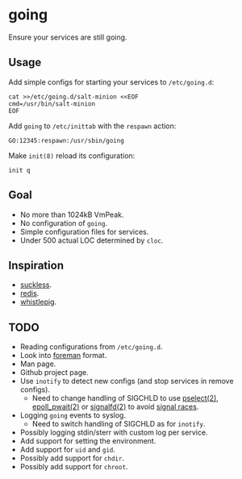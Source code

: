going
=====

Ensure your services are still going.


Usage
-----

Add simple configs for starting your services to `/etc/going.d`:

    cat >>/etc/going.d/salt-minion <<EOF
    cmd=/usr/bin/salt-minion
    EOF

Add `going` to `/etc/inittab` with the `respawn` action:

    GO:12345:respawn:/usr/sbin/going

Make `init(8)` reload its configuration:

    init q


Goal
----

* No more than 1024kB VmPeak.
* No configuration of `going`.
* Simple configuration files for services.
* Under 500 actual LOC determined by `cloc`.


Inspiration
-----------

* [suckless](http://hg.suckless.org/).
* [redis](https://github.com/antirez/redis).
* [whistlepig](https://github.com/wmorgan/whistlepig).


TODO
----

* Reading configurations from `/etc/going.d`.
* Look into [foreman][] format.
* Man page.
* Github project page.
* Use `inotify` to detect new configs (and stop services in remove configs).
  - Need to change handling of SIGCHLD to use [pselect(2)][pselect],
    [epoll_pwait(2)][epoll] or [signalfd(2)][signalfd] to avoid
    [signal races][race].
* Logging `going` events to syslog.
  - Need to switch handling of SIGCHLD as for `inotify`.
* Possibly logging stdin/sterr with custom log per service.
* Add support for setting the environment.
* Add support for `uid` and `gid`.
* Possibly add support for `chdir`.
* Possibly add support for `chroot`.

[foreman]: http://ddollar.github.com/foreman/
[pselect]: http://www.kernel.org/doc/man-pages/online/pages/man2/select.2.html
[epoll]: http://www.kernel.org/doc/man-pages/online/pages/man2/epoll_wait.2.html
[signalfd]: http://www.kernel.org/doc/man-pages/online/pages/man2/signalfd.2.html
[race]: http://www.linuxprogrammingblog.com/code-examples/using-pselect-to-avoid-a-signal-race
